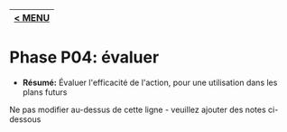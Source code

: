 |[< MENU](../README.md)|
|---|
# Phase P04: évaluer

* **Résumé:** Évaluer l'efficacité de l'action, pour une utilisation dans les plans futurs

Ne pas modifier au-dessus de cette ligne - veuillez ajouter des notes ci-dessous